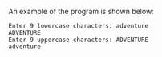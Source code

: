 An example of the program is shown below:

```
Enter 9 lowercase characters: adventure
ADVENTURE
Enter 9 uppercase characters: ADVENTURE
adventure
```
